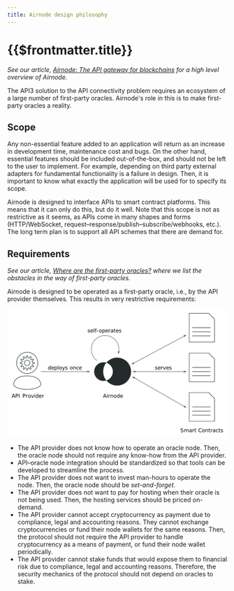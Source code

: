 ```yaml
---
title: Airnode design philosophy
---
```


# {{$frontmatter.title}}
<VersionWarning/>
<TocHeader /> <TOC class="table-of-contents" :include-level="[2,3]" />

*See our article, [Airnode: The API gateway for blockchains](https://medium.com/api3/airnode-the-api-gateway-for-blockchains-8b07ff136840) for a high level overview of Airnode.*

The API3 solution to the API connectivity problem requires an ecosystem of a large number of first-party oracles. Airnode's role in this is to make first-party oracles a reality.

## Scope

Any non-essential feature added to an application will return as an increase in development time, maintenance cost and bugs. On the other hand, essential features should be included out-of-the-box, and should not be left to the user to implement. For example, depending on third party external adapters for fundamental functionality is a failure in design. Then, it is important to know what exactly the application will be used for to specify its scope.

Airnode is designed to interface APIs to smart contract platforms. This means that it can only do this, but do it well. Note that this scope is not as restrictive as it seems, as APIs come in many shapes and forms (HTTP/WebSocket, request–response/publish–subscribe/webhooks, etc.). The long term plan is to support all API schemes that there are demand for.

## Requirements

*See our article, [Where are the first-party oracles?](https://medium.com/api3/where-are-the-first-party-oracles-5078cebaf17) where we list the obstacles in the way of first-party oracles.*

Airnode is designed to be operated as a first-party oracle, i.e., by the API provider themselves. This results in very restrictive requirements:

<p align="center">
  <img src="../figures/airnode.png" />
</p>

* The API provider does not know how to operate an oracle node. Then, the oracle node should not require any know-how from the API provider.
* API–oracle node integration should be standardized so that tools can be developed to streamline the process.
* The API provider does not want to invest man-hours to operate the node. Then, the oracle node should be *set-and-forget*.
* The API provider does not want to pay for hosting when their oracle is not being used. Then, the hosting services should be priced on-demand.
* The API provider cannot accept cryptocurrency as payment due to compliance, legal and accounting reasons. They cannot exchange cryptocurrencies or fund their node wallets for the same reasons. Then, the protocol should not require the API provider to handle cryptocurrency as a means of payment, or fund their node wallet periodically.
* The API provider cannot stake funds that would expose them to financial risk due to compliance, legal and accounting reasons. Therefore, the security mechanics of the protocol should not depend on oracles to stake.
